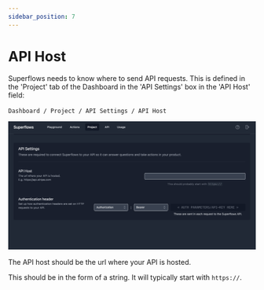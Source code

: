 ```yaml
---
sidebar_position: 7
---
```


# API Host

Superflows needs to know where to send API requests. This is defined in the 'Project' tab of the Dashboard in the 'API Settings' box in the 'API Host' field:

`Dashboard / Project / API Settings / API Host`


![api-settings](../../static/img/docs/connecting-your-api/api-host/1-api-settings.png)

The API host should be the url where your API is hosted.

This should be in the form of a string. It will typically start with `https://`.